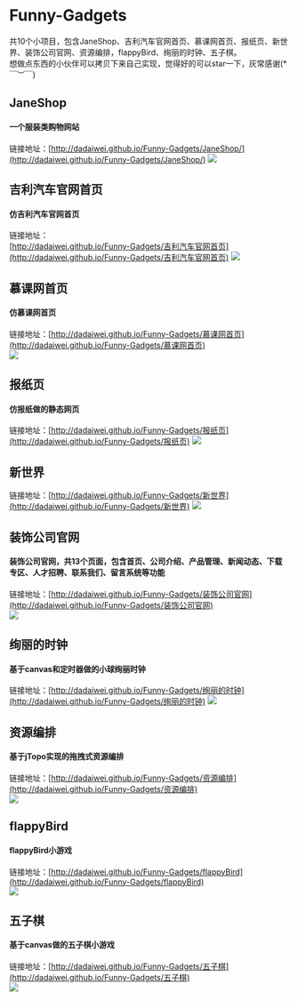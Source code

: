 #  Funny-Gadgets  # 
 
共10个小项目，包含JaneShop、吉利汽车官网首页、慕课网首页、报纸页、新世界、装饰公司官网、资源编排，flappyBird、绚丽的时钟、五子棋。
<br>
想做点东西的小伙伴可以拷贝下来自己实现，觉得好的可以star一下，灰常感谢(*￣︶￣)

## JaneShop ##
#### 一个服装类购物网站 ####  
链接地址：[http://dadaiwei.github.io/Funny-Gadgets/JaneShop/](http://dadaiwei.github.io/Funny-Gadgets/JaneShop/)
![](https://i.imgur.com/IfHkNhb.jpg)  

## 吉利汽车官网首页 ##
#### 仿吉利汽车官网首页 ####  
链接地址：  
[http://dadaiwei.github.io/Funny-Gadgets/吉利汽车官网首页](http://dadaiwei.github.io/Funny-Gadgets/吉利汽车官网首页) 
![](https://i.imgur.com/7EQ5dhQ.jpg)

## 慕课网首页 ##  
#### 仿慕课网首页 ####  
链接地址：[http://dadaiwei.github.io/Funny-Gadgets/慕课网首页](http://dadaiwei.github.io/Funny-Gadgets/慕课网首页)  
![](https://i.imgur.com/QgWEwJI.jpg)

## 报纸页 ##
#### 仿报纸做的静态网页 ####
链接地址：[http://dadaiwei.github.io/Funny-Gadgets/报纸页](http://dadaiwei.github.io/Funny-Gadgets/报纸页)
![](https://i.imgur.com/hcOSMQv.jpg)

## 新世界 ##
链接地址：[http://dadaiwei.github.io/Funny-Gadgets/新世界](http://dadaiwei.github.io/Funny-Gadgets/新世界)
![](https://user-gold-cdn.xitu.io/2019/7/20/16c0ed3960823b99?w=1575&h=709&f=png&s=1273039)

## 装饰公司官网 ##
#### 装饰公司官网，共13个页面，包含首页、公司介绍、产品管理、新闻动态、下载专区、人才招聘、联系我们、留言系统等功能 ####  
链接地址：[http://dadaiwei.github.io/Funny-Gadgets/装饰公司官网](http://dadaiwei.github.io/Funny-Gadgets/装饰公司官网)  
![](https://i.imgur.com/AtzgAae.jpg)

## 绚丽的时钟 ##
#### 基于canvas和定时器做的小球绚丽时钟 ####  
链接地址：[http://dadaiwei.github.io/Funny-Gadgets/绚丽的时钟](http://dadaiwei.github.io/Funny-Gadgets/绚丽的时钟)
![](https://i.imgur.com/uw6ZQ4R.jpg)

## 资源编排 ##
#### 基于jTopo实现的拖拽式资源编排 ####  
链接地址：[http://dadaiwei.github.io/Funny-Gadgets/资源编排](http://dadaiwei.github.io/Funny-Gadgets/资源编排)  
![](https://i.imgur.com/Bs3KBnP.jpg)

## flappyBird ##
#### flappyBird小游戏 ####  
链接地址：[http://dadaiwei.github.io/Funny-Gadgets/flappyBird](http://dadaiwei.github.io/Funny-Gadgets/flappyBird)  
![](https://i.imgur.com/Z84M1ni.jpg)

## 五子棋 ##
#### 基于canvas做的五子棋小游戏 ####
链接地址：[http://dadaiwei.github.io/Funny-Gadgets/五子棋](http://dadaiwei.github.io/Funny-Gadgets/五子棋)  
![](https://i.imgur.com/IYWbdZ9.jpg)
